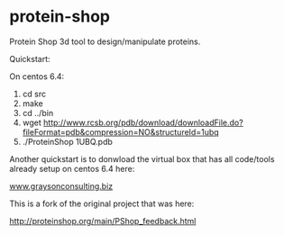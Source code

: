 protein-shop
============

Protein Shop 3d tool to design/manipulate proteins.

Quickstart:

On centos 6.4:

1.  cd src
2.  make
3.  cd ../bin
3.  wget http://www.rcsb.org/pdb/download/downloadFile.do?fileFormat=pdb&compression=NO&structureId=1ubq
4.  ./ProteinShop 1UBQ.pdb

Another quickstart is to donwload the virtual box that has all code/tools
already setup on centos 6.4 here:

www.graysonconsulting.biz


This is a fork of the original project that was here:

http://proteinshop.org/main/PShop_feedback.html
